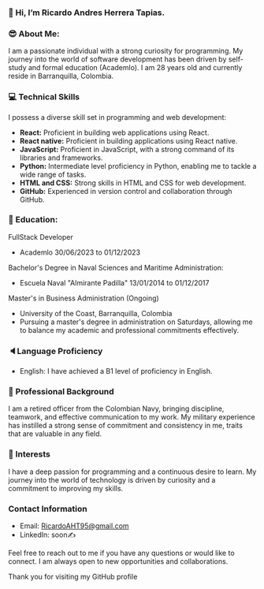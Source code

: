### 👋 Hi, I’m Ricardo Andres Herrera Tapias.

### 😎 About Me:

I am a passionate individual with a strong curiosity for programming. 
My journey into the world of software development has been driven by 
self-study and formal education (Academlo). I am 28 years old and currently reside 
in Barranquilla, Colombia.

### 💻 Technical Skills

I possess a diverse skill set in programming and web development:

- **React:** Proficient in building web applications using React.
- **React native:** Proficient in building applications using React native.
- **JavaScript:** Proficient in JavaScript, with a strong command of its libraries and frameworks.
- **Python:** Intermediate level proficiency in Python, enabling me to tackle a wide range of tasks.
- **HTML and CSS:** Strong skills in HTML and CSS for web development.
- **GitHub:** Experienced in version control and collaboration through GitHub.
  
### 📖 Education:

FullStack Developer
  - Academlo 30/06/2023 to 01/12/2023

Bachelor's Degree in Naval Sciences and Maritime Administration:
  - Escuela Naval "Almirante Padilla" 13/01/2014 to 01/12/2017

Master's in Business Administration (Ongoing)
  - University of the Coast, Barranquilla, Colombia
  - Pursuing a master's degree in administration on Saturdays, allowing me to balance my academic and professional commitments effectively.

### 🔈Language Proficiency

- English: I have achieved a B1 level of proficiency in English.

### 📝 Professional Background

I am a retired officer from the Colombian Navy, bringing discipline, teamwork, and effective 
communication to my work. My military experience has instilled a strong sense of commitment and 
consistency in me, traits that are valuable in any field.

### 👀 Interests

I have a deep passion for programming and a continuous desire to learn. My journey into the world of 
technology is driven by curiosity and a commitment to improving my skills.

### Contact Information

- Email: RicardoAHT95@gmail.com
- LinkedIn: soon✍️

Feel free to reach out to me if you have any questions or would like to connect. 
I am always open to new opportunities and collaborations.


Thank you for visiting my GitHub profile

